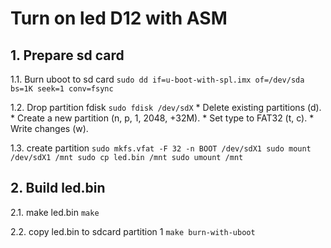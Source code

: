 # Turn on led D12 with ASM

## 1. Prepare sd card

1.1. Burn uboot to sd card
    ```
    sudo dd if=u-boot-with-spl.imx of=/dev/sda bs=1K seek=1 conv=fsync
    ```

1.2. Drop partition fdisk
    ```
    sudo fdisk /dev/sdX
    ```
    * Delete existing partitions (d).
    * Create a new partition (n, p, 1, 2048, +32M).
    * Set type to FAT32 (t, c).
    * Write changes (w).

1.3. create partition
    ```
    sudo mkfs.vfat -F 32 -n BOOT /dev/sdX1
    sudo mount /dev/sdX1 /mnt
    sudo cp led.bin /mnt
    sudo umount /mnt
    ```

## 2. Build led.bin

2.1. make led.bin
    ```
    make
    ```

2.2. copy led.bin to sdcard partition 1
    ```
    make burn-with-uboot
    ```
